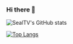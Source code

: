 ### Hi there 👋

<!--
**SealTV/SealTV** is a ✨ _special_ ✨ repository because its `README.md` (this file) appears on your GitHub profile.

Here are some ideas to get you started:

- 🔭 I’m currently working on ...
- 🌱 I’m currently learning ...
- 👯 I’m looking to collaborate on ...
- 🤔 I’m looking for help with ...
- 💬 Ask me about ...
- 📫 How to reach me: ...
- 😄 Pronouns: ...
- ⚡ Fun fact: ...
-->

![SealTV's GitHub stats](https://github-readme-stats.vercel.app/api?username=SealTV&show_icons=true&theme=dracula&count_private=true)

[![Top Langs](https://github-readme-stats.vercel.app/api/top-langs/?username=SealTV&langs_count=5&theme=dracula&show_icons=true)](https://github.com/SealTV/github-readme-stats)
